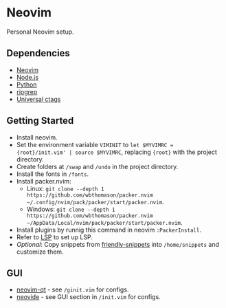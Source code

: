 # Neovim

Personal Neovim setup.

## Dependencies

- [Neovim](https://github.com/neovim/neovim/releases)
- [Node.js](https://nodejs.org/en/download/)
- [Python](https://www.python.org/downloads/)
- [ripgrep](https://github.com/BurntSushi/ripgrep/releases)
- [Universal ctags](https://github.com/universal-ctags/ctags-win32/releases)

## Getting Started

- Install neovim.
- Set the environment variable `VIMINIT` to `let $MYVIMRC = {root}/init.vim' | source $MYVIMRC`, replacing `{root}`
	with the project directory.
- Create folders at `/swap` and  `/undo` in the project directory.
- Install the fonts in `/fonts`.
- Install packer.nvim:
	- Linux: `git clone --depth 1 https://github.com/wbthomason/packer.nvim ~/.config/nvim/pack/packer/start/packer.nvim`.
	- Windows: `git clone --depth 1 https://github.com/wbthomason/packer.nvim ~/AppData/Local/nvim/pack/packer/start/packer.nvim`.
- Install plugins by runnig this command in neovim `:PackerInstall`.
- Refer to [LSP](lsp/README.md) to set up LSP.
- *Optional*: Copy snippets from [friendly-snippets](https://github.com/rafamadriz/friendly-snippets/tree/main/snippets)
	into `/home/snippets` and customize them.

## GUI

- [neovim-qt](https://github.com/equalsraf/neovim-qt) - see `/ginit.vim` for configs.
- [neovide](https://neovide.dev/) - see GUI section in `/init.vim` for configs.
